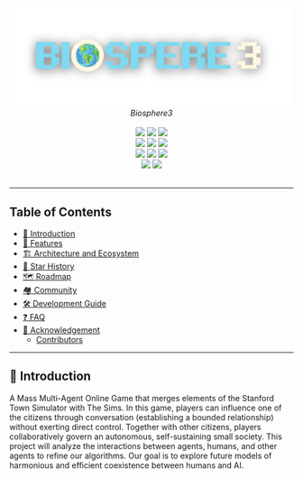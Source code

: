 <p align="center">
<img src="src/img/bio3_logo.png">
<br>
<em>Biosphere3</em>
<br><br>
<a title="Build Status" target="_blank" href="#"><img src="https://img.shields.io/badge/Build_Status-passing-green"></a>
<a title="Releases" target="_blank" href="#"><img src="https://img.shields.io/badge/Releases-V0.1-blue"></a>
<a title="Downloads" target="_blank" href="#"><img src="https://img.shields.io/badge/Downloads-873-purple"></a>

<br>
<a title="Docker Pulls" target="_blank" href="#"><img src="https://img.shields.io/badge/Docker_Pulls-green"></a>
<a title="Docker Image Size" target="_blank" href="#"><img src="https://img.shields.io/badge/Docker_Image_Size-ff96b4"></a>
<a title="Hits" target="_blank" href="#"><img src="https://img.shields.io/badge/Hits-lightgrey"></a>
<br>
<a title="AGPLv3" target="_blank" href="#"><img src="https://img.shields.io/badge/license-AGPLv3-orange"></a>
<a title="Code Size" target="_blank" href="#"><img src="https://img.shields.io/badge/Code_Size-yellow"></a>
<a title="GitHub Pull Requests" target="_blank" href="#"><img src="https://img.shields.io/badge/GitHub_Pull_Requests-FF9966"></a>
<br>
<a title="GitHub Commits" target="_blank" href="#"><img src="https://img.shields.io/badge/GitHub_Commits-lightgrey"></a>
<a title="Last Commit" target="_blank" href="#"><img src="https://img.shields.io/badge/Last_Commit-FF9900"></a>
<br><br>
</p>

---

## Table of Contents

* [👾 Introduction](#-introduction)
* [🔮 Features](#-features)
* [🏗️ Architecture and Ecosystem](#-architecture-and-ecosystem)
* [🌟 Star History](#-star-history)
* [🗺️ Roadmap](#️-roadmap)
* [🏘️ Community](#️-community)
* [🛠️ Development Guide](#️-development-guide)
* [❓ FAQ](#-faq)
* [🙏 Acknowledgement](#-acknowledgement)
  * [Contributors](#contributors)

---

## 👾 Introduction
A Mass Multi-Agent Online Game that merges elements of the Stanford Town Simulator with The Sims. In this game, players can influence one of the citizens through conversation (establishing a bounded relationship) without exerting direct control. Together with other citizens, players collaboratively govern an autonomous, self-sustaining small society. This project will analyze the interactions between agents, humans, and other agents to refine our algorithms. Our goal is to explore future models of harmonious and efficient coexistence between humans and AI.
